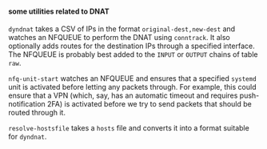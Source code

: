 #### some utilities related to DNAT

`dyndnat` takes a CSV of IPs in the format `original-dest,new-dest` and watches an NFQUEUE to perform the DNAT using `conntrack`. It also optionally adds routes for the destination IPs through a specified interface. The NFQUEUE is probably best added to the `INPUT` or `OUTPUT` chains of table `raw`.

`nfq-unit-start` watches an NFQUEUE and ensures that a specified `systemd` unit is activated before letting any packets through. For example, this could ensure that a VPN (which, say, has an automatic timeout and requires push-notification 2FA) is activated before we try to send packets that should be routed through it.

`resolve-hostsfile` takes a `hosts` file and converts it into a format suitable for `dyndnat`.
